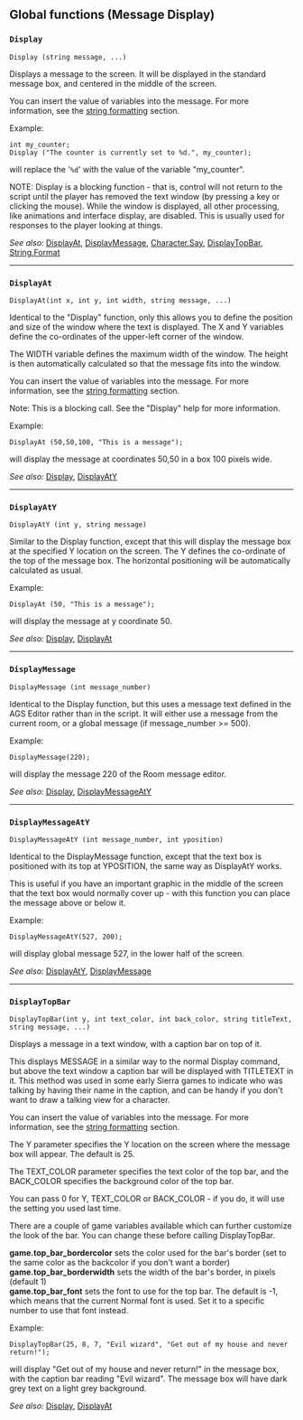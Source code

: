 ## Global functions (Message Display)

### `Display`

    Display (string message, ...)

Displays a message to the screen. It will be displayed in the standard
message box, and centered in the middle of the screen.

You can insert the value of variables into the message. For more
information, see the [string formatting](StringFormats)
section.

Example:

    int my_counter;
    Display ("The counter is currently set to %d.", my_counter);

will replace the '`%d`' with the value of the variable "my_counter".

NOTE: Display is a blocking function - that is, control will not return
to the script until the player has removed the text window (by pressing
a key or clicking the mouse). While the window is displayed, all other
processing, like animations and interface display, are disabled. This is
usually used for responses to the player looking at things.

*See also:* [DisplayAt](Globalfunctions_Message#displayat),
[DisplayMessage](Globalfunctions_Message#displaymessage),
[Character.Say](Character#charactersay),
[DisplayTopBar](Globalfunctions_Message#displaytopbar),
[String.Format](String#stringformat)

---

### `DisplayAt`

    DisplayAt(int x, int y, int width, string message, ...)

Identical to the "Display" function, only this allows you to define the
position and size of the window where the text is displayed. The X and Y
variables define the co-ordinates of the upper-left corner of the
window.

The WIDTH variable defines the maximum width of the window. The height
is then automatically calculated so that the message fits into the
window.

You can insert the value of variables into the message. For more
information, see the [string formatting](StringFormats)
section.

Note: This is a blocking call. See the "Display" help for more
information.

Example:

    DisplayAt (50,50,100, "This is a message");

will display the message at coordinates 50,50 in a box 100 pixels wide.

*See also:* [Display](Globalfunctions_Message#display),
[DisplayAtY](Globalfunctions_Message#displayaty)

---

### `DisplayAtY`

    DisplayAtY (int y, string message)

Similar to the Display function, except that this will display the
message box at the specified Y location on the screen. The Y defines the
co-ordinate of the top of the message box. The horizontal positioning
will be automatically calculated as usual.

Example:

    DisplayAt (50, "This is a message");

will display the message at y coordinate 50.

*See also:* [Display](Globalfunctions_Message#display),
[DisplayAt](Globalfunctions_Message#displayat)

---

### `DisplayMessage`

    DisplayMessage (int message_number)

Identical to the Display function, but this uses a message text defined
in the AGS Editor rather than in the script. It will either use a message
from the current room, or a global message (if message_number >= 500).

Example:

    DisplayMessage(220);

will display the message 220 of the Room message editor.

*See also:* [Display](Globalfunctions_Message#display),
[DisplayMessageAtY](Globalfunctions_Message#displaymessageaty)

---

### `DisplayMessageAtY`

    DisplayMessageAtY (int message_number, int yposition)

Identical to the DisplayMessage function, except that the text box is
positioned with its top at YPOSITION, the same way as DisplayAtY works.

This is useful if you have an important graphic in the middle of the
screen that the text box would normally cover up - with this function
you can place the message above or below it.

Example:

    DisplayMessageAtY(527, 200);

will display global message 527, in the lower half of the screen.

*See also:* [DisplayAtY](Globalfunctions_Message#displayaty),
[DisplayMessage](Globalfunctions_Message#displaymessage)

---

### `DisplayTopBar`

    DisplayTopBar(int y, int text_color, int back_color, string titleText, string message, ...)

Displays a message in a text window, with a caption bar on top of it.

This displays MESSAGE in a similar way to the normal Display command,
but above the text window a caption bar will be displayed with TITLETEXT
in it. This method was used in some early Sierra games to indicate who
was talking by having their name in the caption, and can be handy if you
don't want to draw a talking view for a character.

You can insert the value of variables into the message. For more
information, see the [string formatting](StringFormats)
section.

The Y parameter specifies the Y location on the screen where the message
box will appear. The default is 25.

The TEXT_COLOR parameter specifies the text color of the top bar, and
the BACK_COLOR specifies the background color of the top bar.

You can pass 0 for Y, TEXT_COLOR or BACK_COLOR - if you do, it will
use the setting you used last time.

There are a couple of game variables available which can further
customize the look of the bar. You can change these before calling
DisplayTopBar.

**game.top_bar_bordercolor** sets the color used for the bar's border
(set to the same color as the backcolor if you don't want a border)<br>
**game.top_bar_borderwidth** sets the width of the bar's border, in
pixels (default 1)<br>
**game.top_bar_font** sets the font to use for the top bar. The
default is -1, which means that the current Normal font is used. Set it
to a specific number to use that font instead.

Example:

    DisplayTopBar(25, 8, 7, "Evil wizard", "Get out of my house and never return!");

will display "Get out of my house and never return!" in the message box,
with the caption bar reading "Evil wizard". The message box will have
dark grey text on a light grey background.

*See also:* [Display](Globalfunctions_Message#display),
[DisplayAt](Globalfunctions_Message#displayat)
